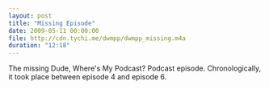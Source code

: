```yaml
---
layout: post
title: "Missing Episode"
date: 2009-05-11 00:00:00
file: http://cdn.tychi.me/dwmpp/dwmpp_missing.m4a
duration: "12:18"
---
```


The missing Dude, Where's My Podcast? Podcast episode. Chronologically, it took place between episode 4 and episode 6.
